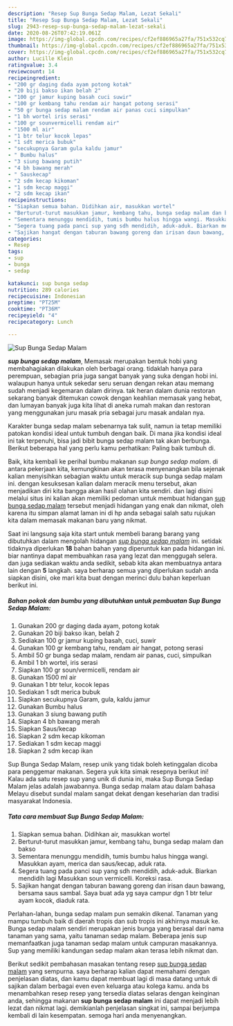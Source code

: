 ```yaml
---
description: "Resep Sup Bunga Sedap Malam, Lezat Sekali"
title: "Resep Sup Bunga Sedap Malam, Lezat Sekali"
slug: 2943-resep-sup-bunga-sedap-malam-lezat-sekali
date: 2020-08-26T07:42:19.061Z
image: https://img-global.cpcdn.com/recipes/cf2ef886965a27fa/751x532cq70/sup-bunga-sedap-malam-foto-resep-utama.jpg
thumbnail: https://img-global.cpcdn.com/recipes/cf2ef886965a27fa/751x532cq70/sup-bunga-sedap-malam-foto-resep-utama.jpg
cover: https://img-global.cpcdn.com/recipes/cf2ef886965a27fa/751x532cq70/sup-bunga-sedap-malam-foto-resep-utama.jpg
author: Lucille Klein
ratingvalue: 3.4
reviewcount: 14
recipeingredient:
- "200 gr daging dada ayam potong kotak"
- "20 biji bakso ikan belah 2"
- "100 gr jamur kuping basah cuci suwir"
- "100 gr kembang tahu rendam air hangat potong serasi"
- "50 gr bunga sedap malam rendam air panas cuci simpulkan"
- "1 bh wortel iris serasi"
- "100 gr sounvermicelli rendam air"
- "1500 ml air"
- "1 btr telur kocok lepas"
- "1 sdt merica bubuk"
- "secukupnya Garam gula kaldu jamur"
- " Bumbu halus"
- "3 siung bawang putih"
- "4 bh bawang merah"
- " Sauskecap"
- "2 sdm kecap kikoman"
- "1 sdm kecap maggi"
- "2 sdm kecap ikan"
recipeinstructions:
- "Siapkan semua bahan. Didihkan air, masukkan wortel"
- "Berturut-turut masukkan jamur, kembang tahu, bunga sedap malam dan bakso"
- "Sementara menunggu mendidih, tumis bumbu halus hingga wangi. Masukkan ayam, merica dan saus/kecap, aduk rata."
- "Segera tuang pada panci sup yang sdh mendidih, aduk-aduk. Biarkan mendidih lagi Masukkan soun vermicelli. Koreksi rasa."
- "Sajikan hangat dengan taburan bawang goreng dan irisan daun bawang, bersama saus sambal. Saya buat ada yg saya campur dgn 1 btr telur ayam kocok, diaduk rata."
categories:
- Resep
tags:
- sup
- bunga
- sedap

katakunci: sup bunga sedap 
nutrition: 289 calories
recipecuisine: Indonesian
preptime: "PT25M"
cooktime: "PT36M"
recipeyield: "4"
recipecategory: Lunch

---
```



![Sup Bunga Sedap Malam](https://img-global.cpcdn.com/recipes/cf2ef886965a27fa/751x532cq70/sup-bunga-sedap-malam-foto-resep-utama.jpg)

<b><i>sup bunga sedap malam</i></b>, Memasak merupakan bentuk hobi yang membahagiakan dilakukan oleh berbagai orang. tidaklah hanya para perempuan, sebagian pria juga sangat banyak yang suka dengan hobi ini. walaupun hanya untuk sekedar seru seruan dengan rekan atau memang sudah menjadi kegemaran dalam dirinya. tak heran dalam dunia restoran sekarang banyak ditemukan cowok dengan keahlian memasak yang hebat, dan lumayan banyak juga kita lihat di aneka rumah makan dan restoran yang menggunakan juru masak pria sebagai juru masak andalan nya.

Karakter bunga sedap malam sebenarnya tak sulit, namun ia tetap memiliki patokan kondisi ideal untuk tumbuh dengan baik. Di mana jika kondisi ideal ini tak terpenuhi, bisa jadi bibit bunga sedap malam tak akan berbunga. Berikut beberapa hal yang perlu kamu perhatikan: Paling baik tumbuh di.

Baik, kita kembali ke perihal bumbu makanan <i>sup bunga sedap malam</i>. di antara pekerjaan kita, kemungkinan akan terasa menyenangkan bila sejenak kalian menyisihkan sebagian waktu untuk meracik sup bunga sedap malam ini. dengan kesuksesan kalian dalam meracik menu tersebut, akan menjadikan diri kita bangga akan hasil olahan kita sendiri. dan lagi disini melalui situs ini kalian akan memiliki pedoman untuk membuat hidangan <u>sup bunga sedap malam</u> tersebut menjadi hidangan yang enak dan nikmat, oleh karena itu simpan alamat laman ini di hp anda sebagai salah satu rujukan kita dalam memasak makanan baru yang nikmat.


Saat ini langsung saja kita start untuk membeli barang barang yang dibutuhkan dalam mengolah hidangan <u><i>sup bunga sedap malam</i></u> ini. setidak tidaknya diperlukan <b>18</b> bahan bahan yang diperuntuk kan pada hidangan ini. biar nantinya dapat membuahkan rasa yang lezat dan menggugah selera. dan juga sediakan waktu anda sedikit, sebab kita akan membuatnya antara lain dengan <b>5</b> langkah. saya berharap semua yang diperlukan sudah anda siapkan disini, oke mari kita buat dengan merinci dulu bahan keperluan berikut ini.

<!--inarticleads1-->

##### Bahan pokok dan bumbu yang dibutuhkan untuk pembuatan Sup Bunga Sedap Malam:

1. Gunakan 200 gr daging dada ayam, potong kotak
1. Gunakan 20 biji bakso ikan, belah 2
1. Sediakan 100 gr jamur kuping basah, cuci, suwir
1. Gunakan 100 gr kembang tahu, rendam air hangat, potong serasi
1. Ambil 50 gr bunga sedap malam, rendam air panas, cuci, simpulkan
1. Ambil 1 bh wortel, iris serasi
1. Siapkan 100 gr soun/vermicelli, rendam air
1. Gunakan 1500 ml air
1. Gunakan 1 btr telur, kocok lepas
1. Sediakan 1 sdt merica bubuk
1. Siapkan secukupnya Garam, gula, kaldu jamur
1. Gunakan  Bumbu halus
1. Gunakan 3 siung bawang putih
1. Siapkan 4 bh bawang merah
1. Siapkan  Saus/kecap
1. Siapkan 2 sdm kecap kikoman
1. Sediakan 1 sdm kecap maggi
1. Siapkan 2 sdm kecap ikan


Sup Bunga Sedap Malam, resep unik yang tidak boleh ketinggalan dicoba para penggemar makanan. Segera yuk kita simak resepnya berikut ini! Kalau ada satu resep sup yang unik di dunia ini, maka Sup Bunga Sedap Malam jelas adalah jawabannya. Bunga sedap malam atau dalam bahasa Melayu disebut sundal malam sangat dekat dengan keseharian dan tradisi masyarakat Indonesia. 

<!--inarticleads2-->

##### Tata cara membuat Sup Bunga Sedap Malam:

1. Siapkan semua bahan. Didihkan air, masukkan wortel
1. Berturut-turut masukkan jamur, kembang tahu, bunga sedap malam dan bakso
1. Sementara menunggu mendidih, tumis bumbu halus hingga wangi. Masukkan ayam, merica dan saus/kecap, aduk rata.
1. Segera tuang pada panci sup yang sdh mendidih, aduk-aduk. Biarkan mendidih lagi Masukkan soun vermicelli. Koreksi rasa.
1. Sajikan hangat dengan taburan bawang goreng dan irisan daun bawang, bersama saus sambal. Saya buat ada yg saya campur dgn 1 btr telur ayam kocok, diaduk rata.


Perlahan-lahan, bunga sedap malam pun semakin dikenal. Tanaman yang mampu tumbuh baik di daerah tropis dan sub tropis ini akhirnya masuk ke. Bunga sedap malam sendiri merupakan jenis bunga yang berasal dari nama tanaman yang sama, yaitu tanaman sedap malam. Beberapa jenis sup memanfaatkan juga tanaman sedap malam untuk campuran masakannya. Sup yang memiliki kandungan sedap malam akan terasa lebih nikmat dan. 

Berikut sedikit pembahasan masakan tentang resep <u>sup bunga sedap malam</u> yang sempurna. saya berharap kalian dapat memahami dengan penjelasan diatas, dan kamu dapat membuat lagi di masa datang untuk di sajikan dalam berbagai even even keluarga atau kolega kamu. anda bs menambahkan resep resep yang tersedia diatas selaras dengan keinginan anda, sehingga makanan <b>sup bunga sedap malam</b> ini dapat menjadi lebih lezat dan nikmat lagi. demikianlah penjelasan singkat ini, sampai berjumpa kembali di lain kesempatan. semoga hari anda menyenangkan.
